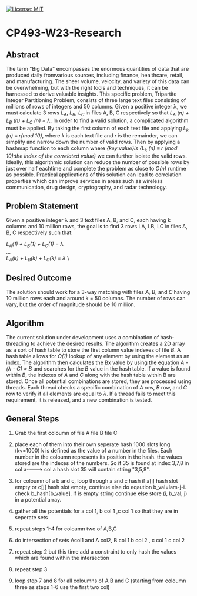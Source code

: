 [![License: MIT](https://img.shields.io/badge/license-MIT-blue.svg)](https://opensource.org/licenses/MIT)

# CP493-W23-Research

## Abstract

The term "Big Data" encompasses the enormous quantities of data that are produced daily fromvarious sources, including finance, healthcare, retail, and manufacturing. The sheer volume, velocity, and variety of this data can be overwhelming, but with the right tools and techniques, it can be harnessed to derive valuable insights. This specific problem, Tripartite Integer Partitioning Problem, consists of three large text files consisting of millions of rows of integers and 50 columns. Given a positive integer λ, we must calculate 3 rows _L<sub>A</sub>_, _L<sub>B</sub>_, _L<sub>C</sub>_ in files A, B, C respectively so that _L<sub>A</sub> (n) + L<sub>B</sub> (n) + L<sub>C</sub> (n) = λ_. In order to find a valid solution, a complicated algorithm must be applied. By taking the first column of each text file and applying _L<sub>k</sub> (n) ≡ r(mod 10)_, where _k_ is each text file and _r_ is the remainder, we can simplify and narrow down the number of valid rows. Then by applying a hashmap function to each column where _{key:value}is {L<sub>k</sub> (n) ≡ r (mod 10):the index of the correlated value}_ we can further isolate the valid rows. Ideally, this algorithmic solution can reduce the number of possible rows by just over half eachtime and complete the problem as close to _O(n)_ runtime as possible. Practical applications of this solution can lead to correlation properties which can improve services in areas such as wireless communication, drug design, cryptography, and radar technology.

## Problem Statement

Given a positive integer λ and 3 text files A, B, and C, each having k columns and 10 million rows, the goal is to find 3 rows LA, LB, LC in files A, B, C respectively such that:


_L<sub>A</sub>(1) + L<sub>B</sub>(1) + L<sub>C</sub>(1) = λ_ \
... \
_L<sub>A</sub>(k) + L<sub>B</sub>(k) + L<sub>C</sub>(k) = λ_ \


## Desired Outcome

The solution should work for a 3-way matching with files _A_, _B_, and _C_ having 10 million rows each and around k = 50 columns. The number of rows can vary, but the order of magnitude should be 10 million.

## Algorithm

The current solution under development uses a combination of hash-threading to achieve the desired results. The algorithm creates a 2D array as a sort of hash table to store the first column value indexes of file _B_. A hash table allows for _O(1)_ lookup of any element by using the element as an index. The algorithm then calculates the Bx value by using the equation _A - (λ - C) = B_ and searches for the _B_ value in the hash table. If a value is found within _B_, the indexes of _A_ and _C_ along with the hash table within B are stored. Once all potential combinations are stored, they are processed using threads. Each thread checks a specific combination of _A_ row, _B_ row, and _C_ row to verify if all elements are equal to _λ_. If a thread fails to meet this requirement, it is released, and a new combination is tested.

## General Steps

1. Grab the first  coloumn of file A file B file C

2. place each of them into their own seperate hash 1000 slots long (k<=1000) k is defined 
   as the value of a number in the files. Each number in the coloumn represents its position in the hash.
   the values stored are the indexes of the numbers. So if 35 is found at index 3,7,8 in col a----> col a hash 
   slot 35 will contain string "3,5,8".

3. for coloumn  of a b and c, loop through a and c hash
    if a[i] hash slot empty or c[j] hash slot empty, continue
    else do eqaution b_val=lam-j-i. check b_hash[b_value]. if is
    empty string continue else store (i, b_val, j) in a potential array.

4. gather all the potentials for a col 1, b col 1 ,c col 1 so that they are in seperate sets

5. repeat steps 1-4 for coloumn two of A,B,C

6. do intersection of sets Acol1 and A col2, B col 1 b col 2 , c col 1  c col 2

7. repeat step 2 but this time add a constraint to only hash the values which are found within the intersection

8. repeat step 3

9. loop step 7 and 8 for all coloumns of A B and C (starting from coloumn three as steps 1-6 use the first two col)
